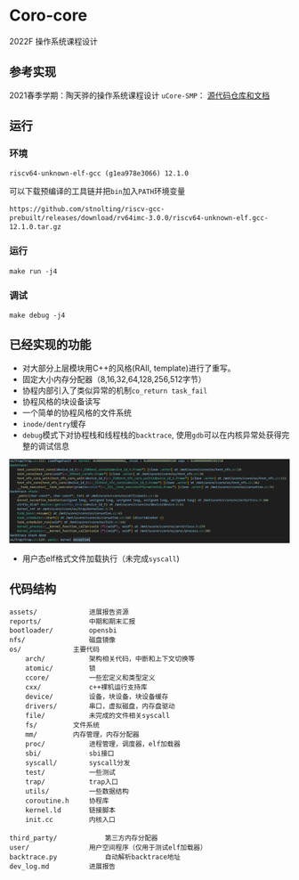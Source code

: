 # Coro-core

2022F 操作系统课程设计

## 参考实现

2021春季学期：陶天骅的操作系统课程设计 `uCore-SMP`： [源代码仓库和文档](https://github.com/TianhuaTao/uCore-SMP)

## 运行

### 环境

```
riscv64-unknown-elf-gcc (g1ea978e3066) 12.1.0
```

可以下载预编译的工具链并把`bin`加入`PATH`环境变量

```
https://github.com/stnolting/riscv-gcc-prebuilt/releases/download/rv64imc-3.0.0/riscv64-unknown-elf.gcc-12.1.0.tar.gz
```

### 运行

```shell
make run -j4
```

### 调试

```shell
make debug -j4
```

## 已经实现的功能

- 对大部分上层模块用C++的风格(RAII, template)进行了重写。
- 固定大小内存分配器（8,16,32,64,128,256,512字节）
- 协程内部引入了类似异常的机制`co_return task_fail`
- 协程风格的块设备读写
- 一个简单的协程风格的文件系统
- `inode/dentry`缓存
- `debug`模式下对协程栈和线程栈的`backtrace`, 使用`gdb`可以在内核异常处获得完整的调试信息

![week13_1](assets/week13_1.png)

- 用户态elf格式文件加载执行（未完成`syscall`)

## 代码结构

```
assets/ 			进展报告资源
reports/			中期和期末汇报
bootloader/			opensbi
nfs/				磁盘镜像
os/				主要代码
	arch/			架构相关代码，中断和上下文切换等
	atomic/			锁
	ccore/			一些宏定义和类型定义
	cxx/			c++裸机运行支持库
	device/			设备，块设备，块设备缓存
	drivers/		串口，虚拟磁盘，内存盘驱动
	file/			未完成的文件相关syscall
	fs/			文件系统
	mm/			内存管理，内存分配器
	proc/			进程管理，调度器，elf加载器
	sbi/			sbi接口
	syscall/		syscall分发
	test/			一些测试
	trap/			trap入口
	utils/			一些数据结构
	coroutine.h		协程库
	kernel.ld		链接脚本
	init.cc			内核入口
		
third_party/			第三方内存分配器
user/				用户空间程序（仅用于测试elf加载器）
backtrace.py			自动解析backtrace地址
dev_log.md			进展报告

```

